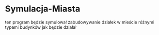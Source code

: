 # Symulacja-Miasta

ten program będzie symulował zabudowywanie działek w mieście różnymi typami budynków jak będzie działał
